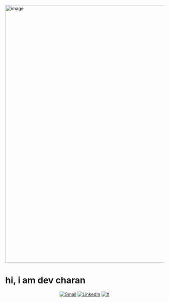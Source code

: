 
<img width="1200" height="820" alt="image" src="https://github.com/user-attachments/assets/edc4b061-b689-4ac6-b8e6-50463eb19cf4" />

# hi, i am dev charan  

<p align="center">
	<a href="mailto:devcharan1025@gmail.com"><img img src="https://img.shields.io/badge/Gmail-D14836?style=for-the-badge&logo=gmail&logoColor=white" alt="Gmail"/></a>
	<a href="https://www.linkedin.com/in/dev-charan/"><img src="https://img.shields.io/badge/LinkedIn-0077B5?style=for-the-badge&logo=linkedin&logoColor=white" alt="LinkedIn"/></a>
	<a href="https://www.youtube.com/@cyrixninja1050"><img src="https://img.shields.io/badge//X-%23000000.svg?style=for-the-badge&logo=X&logoColor=white" alt="X"/>
        
	
	
</p>
<!---
Charan-dev25/Charan-dev25 is a ✨ special ✨ repository because its `README.md` (this file) appears on your GitHub profile.
You can click the Preview link to take a look at your changes.
--->

